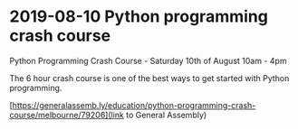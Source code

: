 # 2019-08-10 Python programming crash course
Python Programming Crash Course - Saturday 10th of August 10am - 4pm 

The 6 hour crash course is one of the best ways to get started with Python programming.



[https://generalassemb.ly/education/python-programming-crash-course/melbourne/79206](link to General Assembly)